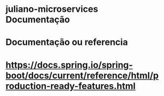 # juliano-microservices Documentação

# Documentação ou referencia
# https://docs.spring.io/spring-boot/docs/current/reference/html/production-ready-features.html